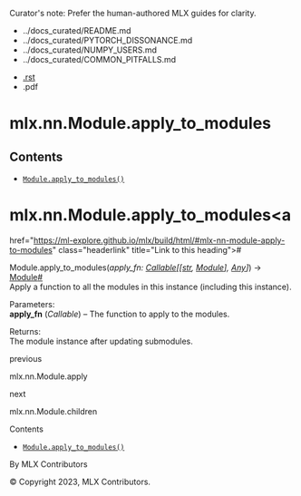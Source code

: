 Curator's note: Prefer the human-authored MLX guides for clarity.
- ../docs_curated/README.md
- ../docs_curated/PYTORCH_DISSONANCE.md
- ../docs_curated/NUMPY_USERS.md
- ../docs_curated/COMMON_PITFALLS.md


<div id="main-content" class="bd-main" role="main">

<div class="sbt-scroll-pixel-helper">

</div>

<div class="bd-content">

<div class="bd-article-container">

<div class="bd-header-article d-print-none">

<div class="header-article-items header-article__inner">

<div class="header-article-items__start">

<div class="header-article-item">

<span class="fa-solid fa-bars"></span>

</div>

</div>

<div class="header-article-items__end">

<div class="header-article-item">

<div class="article-header-buttons">

<a href="https://github.com/ml-explore/mlx"
class="btn btn-sm btn-source-repository-button"
data-bs-placement="bottom" data-bs-toggle="tooltip" target="_blank"
title="Source repository"><span class="btn__icon-container"> <em></em>
</span></a>

<div class="dropdown dropdown-download-buttons">

- <a
  href="https://ml-explore.github.io/mlx/build/html/_sources/python/nn/_autosummary/mlx.nn.Module.apply_to_modules.rst"
  class="btn btn-sm btn-download-source-button dropdown-item"
  data-bs-placement="left" data-bs-toggle="tooltip" target="_blank"
  title="Download source file"><span class="btn__icon-container">
  <em></em> </span> <span class="btn__text-container">.rst</span></a>
- <span class="btn__icon-container"> </span>
  <span class="btn__text-container">.pdf</span>

</div>

<span class="btn__icon-container"> </span>

<span class="fa-solid fa-list"></span>

</div>

</div>

</div>

</div>

</div>

<div id="jb-print-docs-body" class="onlyprint">

# mlx.nn.Module.apply_to_modules

<div id="print-main-content">

<div id="jb-print-toc">

<div>

## Contents

</div>

- <a
  href="https://ml-explore.github.io/mlx/build/html/#mlx.nn.Module.apply_to_modules"
  class="reference internal nav-link"><span class="pre"><code
  class="docutils literal notranslate">Module.apply_to_modules()</code></span></a>

</div>

</div>

</div>

<div id="searchbox">

</div>

<div id="mlx-nn-module-apply-to-modules" class="section">

# mlx.nn.Module.apply_to_modules<a
href="https://ml-explore.github.io/mlx/build/html/#mlx-nn-module-apply-to-modules"
class="headerlink" title="Link to this heading">#</a>

<span class="sig-prename descclassname"><span class="pre">Module.</span></span><span class="sig-name descname"><span class="pre">apply_to_modules</span></span><span class="sig-paren">(</span>*<span class="n"><span class="pre">apply_fn</span></span><span class="p"><span class="pre">:</span></span><span class="w"> </span><span class="n"><a href="https://docs.python.org/3/library/typing.html#typing.Callable"
class="reference external" title="(in Python v3.13)"><span
class="pre">Callable</span></a><span class="p"><span class="pre">\[</span></span><span class="p"><span class="pre">\[</span></span><a href="https://docs.python.org/3/library/stdtypes.html#str"
class="reference external" title="(in Python v3.13)"><span
class="pre">str</span></a><span class="p"><span class="pre">,</span></span><span class="w"> </span><a
href="https://ml-explore.github.io/mlx/build/html/python/nn/module.html#mlx.nn.Module"
class="reference internal" title="mlx.nn.layers.base.Module"><span
class="pre">Module</span></a><span class="p"><span class="pre">\]</span></span><span class="p"><span class="pre">,</span></span><span class="w"> </span><a href="https://docs.python.org/3/library/typing.html#typing.Any"
class="reference external" title="(in Python v3.13)"><span
class="pre">Any</span></a><span class="p"><span class="pre">\]</span></span></span>*<span class="sig-paren">)</span> <span class="sig-return"><span class="sig-return-icon">→</span> <span class="sig-return-typehint"><a
href="https://ml-explore.github.io/mlx/build/html/python/nn/module.html#mlx.nn.Module"
class="reference internal" title="mlx.nn.layers.base.Module"><span
class="pre">Module</span></a></span></span><a
href="https://ml-explore.github.io/mlx/build/html/#mlx.nn.Module.apply_to_modules"
class="headerlink" title="Link to this definition">#</a>  
Apply a function to all the modules in this instance (including this
instance).

Parameters<span class="colon">:</span>  
**apply_fn** (*Callable*) – The function to apply to the modules.

Returns<span class="colon">:</span>  
The module instance after updating submodules.

</div>

<div class="prev-next-area">

<a
href="https://ml-explore.github.io/mlx/build/html/python/nn/_autosummary/mlx.nn.Module.apply.html"
class="left-prev" title="previous page"><em></em></a>

<div class="prev-next-info">

previous

mlx.nn.Module.apply

</div>

<a
href="https://ml-explore.github.io/mlx/build/html/python/nn/_autosummary/mlx.nn.Module.children.html"
class="right-next" title="next page"></a>

<div class="prev-next-info">

next

mlx.nn.Module.children

</div>

</div>

</div>

<div class="bd-sidebar-secondary bd-toc">

<div class="sidebar-secondary-items sidebar-secondary__inner">

<div class="sidebar-secondary-item">

<div class="page-toc tocsection onthispage">

Contents

</div>

- <a
  href="https://ml-explore.github.io/mlx/build/html/#mlx.nn.Module.apply_to_modules"
  class="reference internal nav-link"><span class="pre"><code
  class="docutils literal notranslate">Module.apply_to_modules()</code></span></a>

</div>

</div>

</div>

</div>

<div class="bd-footer-content__inner container">

<div class="footer-item">

By MLX Contributors

</div>

<div class="footer-item">

© Copyright 2023, MLX Contributors.  

</div>

<div class="footer-item">

</div>

<div class="footer-item">

</div>

</div>

</div>
